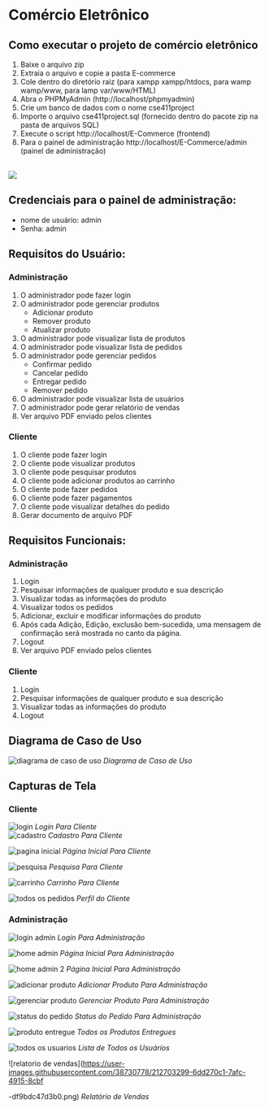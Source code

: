 # Comércio Eletrônico
## Como executar o projeto de comércio eletrônico
1. Baixe o arquivo zip
2. Extraia o arquivo e copie a pasta E-commerce
3. Cole dentro do diretório raiz (para xampp xampp/htdocs, para wamp wamp/www, para lamp var/www/HTML)
4. Abra o PHPMyAdmin (http://localhost/phpmyadmin)
5. Crie um banco de dados com o nome cse411project
6. Importe o arquivo cse411project.sql (fornecido dentro do pacote zip na pasta de arquivos SQL)
7. Execute o script http://localhost/E-Commerce (frontend)
8. Para o painel de administração http://localhost/E-Commerce/admin (painel de administração)

<br>
<a href="https://www.buymeacoffee.com/ashiquranik"><img src="https://img.buymeacoffee.com/button-api/?text=Me compre um café&emoji=&slug=ashiquranik&button_colour=5F7FFF&font_colour=ffffff&font_family=Cookie&outline_colour=000000&coffee_colour=FFDD00" /></a>
<br>

## Credenciais para o painel de administração:
- nome de usuário: admin
- Senha: admin

## Requisitos do Usuário:
### Administração
1. O administrador pode fazer login
2. O administrador pode gerenciar produtos
    - Adicionar produto
    - Remover produto
    - Atualizar produto
3. O administrador pode visualizar lista de produtos
4. O administrador pode visualizar lista de pedidos
5. O administrador pode gerenciar pedidos
    - Confirmar pedido
    - Cancelar pedido
    - Entregar pedido
    - Remover pedido
6. O administrador pode visualizar lista de usuários
7. O administrador pode gerar relatório de vendas
8. Ver arquivo PDF enviado pelos clientes

### Cliente
1. O cliente pode fazer login
2. O cliente pode visualizar produtos
3. O cliente pode pesquisar produtos
4. O cliente pode adicionar produtos ao carrinho
5. O cliente pode fazer pedidos
6. O cliente pode fazer pagamentos
7. O cliente pode visualizar detalhes do pedido
8. Gerar documento de arquivo PDF

## Requisitos Funcionais:
### Administração
1. Login
2. Pesquisar informações de qualquer produto e sua descrição
3. Visualizar todas as informações do produto
4. Visualizar todos os pedidos
5. Adicionar, excluir e modificar informações do produto
6. Após cada Adição, Edição, exclusão bem-sucedida, uma mensagem de confirmação será mostrada no canto da página.
7. Logout
8. Ver arquivo PDF enviado pelos clientes

### Cliente
1. Login
2. Pesquisar informações de qualquer produto e sua descrição
3. Visualizar todas as informações do produto
4. Logout

## Diagrama de Caso de Uso
![diagrama de caso de uso](https://user-images.githubusercontent.com/38730778/212703312-55414fe9-00ba-4bed-9e07-d563418e7870.png)
*Diagrama de Caso de Uso*
<br>

## Capturas de Tela
### Cliente
![login](https://user-images.githubusercontent.com/38730778/212703316-c140da99-981e-427b-9477-fe4f061bf084.png)
*Login Para Cliente*
<br>
![cadastro](https://user-images.githubusercontent.com/38730778/212703317-38974276-8918-4746-89b0-f6188fe255ed.png)
*Cadastro Para Cliente*
<br>

![pagina inicial](https://user-images.githubusercontent.com/38730778/212703310-c01ac1f3-498f-42dd-964f-d2f628d8d7e9.png)
*Página Inicial Para Cliente*
<br>

![pesquisa](https://user-images.githubusercontent.com/38730778/212703321-557a1a1a-13c4-4e3f-ac7a-42a37aafdfe4.png)
*Pesquisa Para Cliente*
<br>

![carrinho](https://user-images.githubusercontent.com/38730778/212703324-16f46ab5-0460-4994-bb73-2c88071235c3.png)
*Carrinho Para Cliente*
<br>

![todos os pedidos](https://user-images.githubusercontent.com/38730778/212703327-e8beb5a3-d7f2-4ed9-b2da-a629814c8669.png)
*Perfil do Cliente*

### Administração
![login admin](https://user-images.githubusercontent.com/38730778/212703330-5de29026-2d09-4eb4-8e74-9d69d4952c3f.png)
*Login Para Administração*
<br>

![home admin](https://user-images.githubusercontent.com/38730778/212703331-21dda697-2c3a-42d2-b1e3-68eeab121f3d.png)
*Página Inicial Para Administração*
<br>

![home admin 2](https://user-images.githubusercontent.com/38730778/212703336-15ff5b20-dea0-4bbb-84f3-3de019e0df7e.png)
*Página Inicial Para Administração*
<br>

![adicionar produto](https://user-images.githubusercontent.com/38730778/212703342-ca77ae89-8d16-4cf2-afcc-61bdcc0afc42.png)
*Adicionar Produto Para Administração*
<br>

![gerenciar produto](https://user-images.githubusercontent.com/38730778/212703345-d45d7391-dad2-42e1-be0f-c08eec429198.png)
*Gerenciar Produto Para Administração*
<br>

![status do pedido](https://user-images.githubusercontent.com/38730778/212703340-c458de31-59fe-4864-a4a7-b96f26926758.png)
*Status do Pedido Para Administração*
<br>

![produto entregue](https://user-images.githubusercontent.com/38730778/212703287-2f5290bf-6ae5-4da2-8c9f-31b54168d833.png)
*Todos os Produtos Entregues*
<br>

![todos os usuarios](https://user-images.githubusercontent.com/38730778/212703295-9e49def9-6eb5-4c14-b935-2e26e8de457e.png)
*Lista de Todos os Usuários*
<br>

![relatorio de vendas](https://user-images.githubusercontent.com/38730778/212703299-6dd270c1-7afc-4915-8cbf

-df9bdc47d3b0.png)
*Relatório de Vendas*